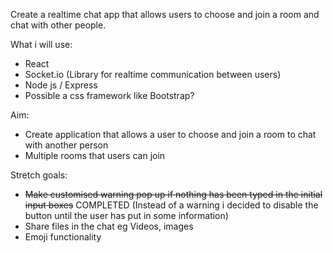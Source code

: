 Create a realtime chat app that allows users to choose and join a room and chat with other people.

What i will use:

- React
- Socket.io (Library for realtime communication between users)
- Node js / Express
- Possible a css framework like Bootstrap?

Aim:

- Create application that allows a user to choose and join a room to chat with another person
- Multiple rooms that users can join

Stretch goals:


- ~~Make customised warning pop up if nothing has been typed in the initial input boxes~~ COMPLETED (Instead of a warning i decided to disable the button until the user has put in some information)
- Share files in the chat eg Videos, images
- Emoji functionality
